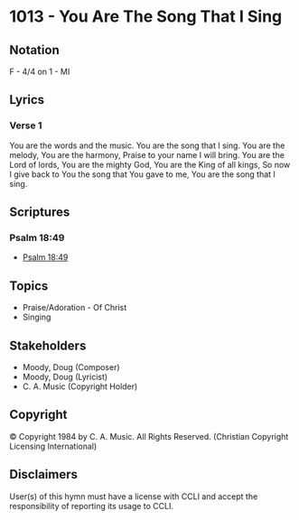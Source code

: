 # 1013 - You Are The Song That I Sing

## Notation

F - 4/4 on 1 - MI

## Lyrics

### Verse 1

You are the words and the music. You are the song that I sing. You are the melody, You are the harmony, Praise to your name I will bring. You are the Lord of lords, You are the mighty God, You are the King of all kings, So now I give back to You the song that You gave to me, You are the song that I sing.


## Scriptures

### Psalm 18:49

- [Psalm 18:49](https://www.biblegateway.com/passage/?search=Psalm%2018%3A49)


## Topics

- Praise/Adoration - Of Christ
- Singing

## Stakeholders

- Moody, Doug (Composer)
- Moody, Doug (Lyricist)
- C. A. Music (Copyright Holder)

## Copyright

© Copyright 1984 by C. A. Music. All Rights Reserved.
(Christian Copyright Licensing International)

## Disclaimers

User(s) of this hymn must have a license with CCLI and accept the responsibility of reporting its usage to CCLI.

